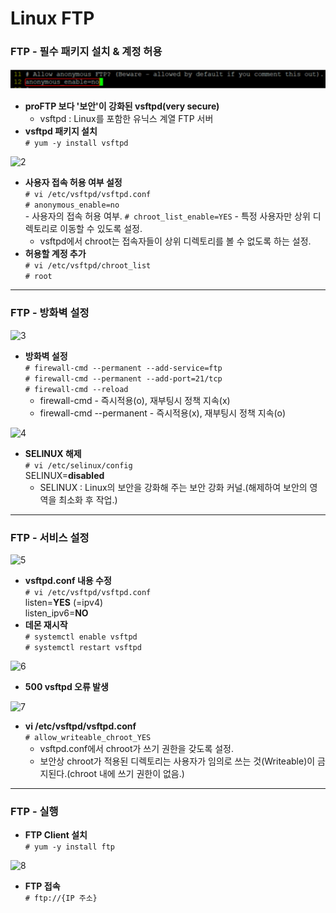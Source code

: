 # Linux FTP

### FTP - 필수 패키지 설치 & 계정 허용

![1](img3/1.PNG)

* **proFTP 보다 '보안'이 강화된 vsftpd(very secure)**
  * vsftpd : Linux를 포함한 유닉스 계열 FTP 서버
* **vsftpd 패키지 설치**</br>
  ``` # yum -y install vsftpd ```

![2](img3/2.PNG)

* **사용자 접속 허용 여부 설정**</br>
  ``` # vi /etc/vsftpd/vsftpd.conf ```</br>
  ``` # anonymous_enable=no ```</br> - 사용자의 접속 허용 여부.
  ``` # chroot_list_enable=YES ``` - 특정 사용자만 상위 디렉토리로 이동할 수 있도록 설정.
  * vsftpd에서 chroot는 접속자들이 상위 디렉토리를 볼 수 없도록 하는 설정.
* **허용할 계정 추가**</br>
  ``` # vi /etc/vsftpd/chroot_list ``` </br>
  ``` # root ```

---

### FTP - 방화벽 설정

![3](img3/3.PNG)

* **방화벽 설정**</br>
  ``` # firewall-cmd --permanent --add-service=ftp ```</br>
  ``` # firewall-cmd --permanent --add-port=21/tcp ```</br>
  ``` # firewall-cmd --reload ```
  * firewall-cmd - 즉시적용(o), 재부팅시 정책 지속(x)
  * firewall-cmd --permanent - 즉시적용(x), 재부팅시 정책 지속(o)

![4](img3/4.PNG)

* **SELINUX 해제**</br>
  ``` # vi /etc/selinux/config ```</br>
  SELINUX=**disabled**
  * SELINUX : Linux의 보안을 강화해 주는 보안 강화 커널.(해제하여 보안의 영역을 최소화 후 작업.)

---

### FTP - 서비스 설정

![5](img3/5.PNG)

* **vsftpd.conf 내용 수정**</br>
  ``` # vi /etc/vsftpd/vsftpd.conf ```</br>
  listen=**YES** (=ipv4)</br>
  listen_ipv6=**NO**
* **데몬 재시작**</br>
  ``` # systemctl enable vsftpd ```</br>
  ``` # systemctl restart vsftpd ```

![6](img3/6.PNG)

* **500 vsftpd 오류 발생**

![7](img3/7.PNG)

* **vi /etc/vsftpd/vsftpd.conf**</br>
  ``` # allow_writeable_chroot_YES ```
  * vsftpd.conf에서 chroot가 쓰기 권한을 갖도록 설정.
  * 보안상 chroot가 적용된 디렉토리는 사용자가 임의로 쓰는 것(Writeable)이 금지된다.(chroot 내에 쓰기 권한이 없음.)

---

### FTP - 실행

* **FTP Client 설치**</br>
  ``` # yum -y install ftp ```

![8](img3/8.PNG)

* **FTP 접속**</br>
  ``` # ftp://{IP 주소} ```
